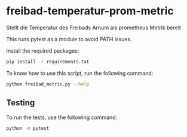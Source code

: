 # freibad-temperatur-prom-metric
Stellt die Temperatur des Freibads Arnum als prometheus Metrik bereit


This runs pytest as a module to avoid PATH issues.

Install the required packages:
```bash
pip install -r requirements.txt
```

To know how to use this script, run the following command:
```bash
python freibad_metric.py --help
```

## Testing
To run the tests, use the following command:

```bash
python -m pytest
```
